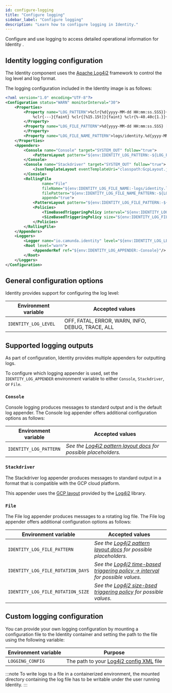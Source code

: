 ```yaml
---
id: configure-logging
title: "Configure logging"
sidebar_label: "Configure logging"
description: "Learn how to configure logging in Identity."
---
```


Configure and use logging to access detailed operational information for Identity .

## Identity logging configuration

The Identity component uses the [Apache Log4j2](https://logging.apache.org/log4j/2.x/) framework to control the log level and log format.

The logging configuration included in the Identity image is as follows:

```xml
<?xml version="1.0" encoding="UTF-8"?>
<Configuration status="WARN" monitorInterval="30">
    <Properties>
        <Property name="LOG_PATTERN">%clr{%d{yyyy-MM-dd HH:mm:ss.SSS}}{faint} %clr{%5p} %clr{${sys:PID}}{magenta}
            %clr{---}{faint} %clr{[%15.15t]}{faint} %clr{%-40.40c{1.}}{cyan} %clr{:}{faint} %m%n%xwEx
        </Property>
        <Property name="LOG_FILE_PATTERN">%d{yyyy-MM-dd HH:mm:ss.SSS} [%thread] %-5level %logger{1.} %enc{%msg}%n
        </Property>
        <Property name="LOG_FILE_NAME_PATTERN">logs/identity.%d{yyyy-MM-dd-mm-ss}.log</Property>
    </Properties>
    <Appenders>
        <Console name="Console" target="SYSTEM_OUT" follow="true">
            <PatternLayout pattern="${env:IDENTITY_LOG_PATTERN:-${LOG_PATTERN}}"/>
        </Console>
        <Console name="Stackdriver" target="SYSTEM_OUT" follow="true">
            <JsonTemplateLayout eventTemplateUri="classpath:GcpLayout.json" locationInfoEnabled="true"/>
        </Console>
        <RollingFile
                name="File"
                fileName="${env:IDENTITY_LOG_FILE_NAME:-logs/identity.log}"
                filePattern="${env:IDENTITY_LOG_FILE_NAME_PATTERN:-${LOG_FILE_NAME_PATTERN}}"
                append="true">
            <PatternLayout pattern="${env:IDENTITY_LOG_FILE_PATTERN:-${LOG_FILE_PATTERN}}"/>
            <Policies>
                <TimeBasedTriggeringPolicy interval="${env:IDENTITY_LOG_FILE_ROTATION_DAYS:-1}"/>
                <SizeBasedTriggeringPolicy size="${env:IDENTITY_LOG_FILE_ROTATION_SIZE:-50 MB}"/>
            </Policies>
        </RollingFile>
    </Appenders>
    <Loggers>
        <Logger name="io.camunda.identity" level="${env:IDENTITY_LOG_LEVEL:-info}"/>
        <Root level="warn">
            <AppenderRef ref="${env:IDENTITY_LOG_APPENDER:-Console}"/>
        </Root>
    </Loggers>
</Configuration>
```

## General configuration options

Identity provides support for configuring the log level:

| Environment variable | Accepted values                                  |
| -------------------- | ------------------------------------------------ |
| `IDENTITY_LOG_LEVEL` | OFF, FATAL, ERROR, WARN, INFO, DEBUG, TRACE, ALL |

## Supported logging outputs

As part of configuration, Identity provides multiple appenders for outputting logs.

To configure which logging appender is used, set the `IDENTITY_LOG_APPENDER` environment variable to either `Console`, `Stackdriver`, or `File`.

### `Console`

Console logging produces messages to standard output and is the default log appender. The Console log appender offers additional configuration options as follows:

| Environment variable   | Accepted values                                                                                                                           |
| ---------------------- | ----------------------------------------------------------------------------------------------------------------------------------------- |
| `IDENTITY_LOG_PATTERN` | _See the [Log4j2 pattern layout docs](https://logging.apache.org/log4j/2.x/manual/layouts.html#PatternLayout) for possible placeholders._ |

### `Stackdriver`

The Stackdriver log appender produces messages to standard output in a format that is compatible with the GCP cloud platform.

This appender uses the [GCP layout](https://github.com/apache/logging-log4j2/blob/2.x/log4j-layout-template-json/src/main/resources/GcpLayout.json) provided by the [Log4j2](https://logging.apache.org/log4j/2.x/manual/) library.

### `File`

The File log appender produces messages to a rotating log file. The File log appender offers additional configuration options as follows:

| Environment variable              | Accepted values                                                                                                                                                          |
| --------------------------------- | ------------------------------------------------------------------------------------------------------------------------------------------------------------------------ |
| `IDENTITY_LOG_FILE_PATTERN`       | _See the [Log4j2 pattern layout docs](https://logging.apache.org/log4j/2.x/manual/layouts.html#PatternLayout) for possible placeholders._                                |
| `IDENTITY_LOG_FILE_ROTATION_DAYS` | _See the [Log4j2 time-based triggering policy -> interval](https://logging.apache.org/log4j/2.x/manual/appenders.html#timebased-triggering-policy) for possible values._ |
| `IDENTITY_LOG_FILE_ROTATION_SIZE` | _See the [Log4j2 size-bsed triggering policy](https://logging.apache.org/log4j/2.x/manual/appenders.html#sizebased-triggering-policy) for possible values._              |

## Custom logging configuration

You can provide your own logging configuration by mounting a configuration file to the Identity container and setting the path to the file using the following variable:

| Environment variable | Purpose                                                                                                       |
| -------------------- | ------------------------------------------------------------------------------------------------------------- |
| `LOGGING_CONFIG`     | The path to your [Log4j2 config XML](https://logging.apache.org/log4j/2.x/manual/configuration.html#XML) file |

:::note
To write logs to a file in a containerized environment, the mounted directory containing the log file has to be writable under the user running Identity.
:::
